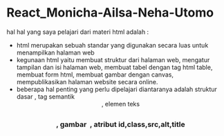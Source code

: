 # React_Monicha-Ailsa-Neha-Utomo

hal hal yang saya pelajari dari materi html adalah : 

- html merupakan sebuah standar yang digunakan secara luas untuk menampilkan halaman web
- kegunaan html yaitu membuat struktur dari halaman  web, mengatur tampilan dan isi halaman web, membuat tabel dengan tag html table, membuat form html, membuat gambar dengan canvas, mempublikasikan halaman website secara online.
- beberapa hal penting yang perlu dipelajari diantaranya adalah struktur dasar <!DOCTYPE html> <html> <head> <tittle> <body> , tag semantik <header> <footer> <section> , elemen teks <h1> <h2> <h3> <p> , gambar <img> , atribut id,class,src,alt,title 